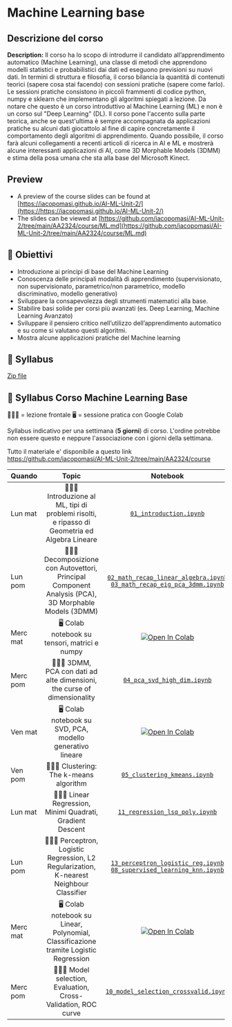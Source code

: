 # Machine Learning base

## Descrizione del corso


**Description:** Il corso ha lo scopo di introdurre il candidato all’apprendimento automatico (Machine Learning), una classe di metodi che apprendono modelli statistici e probabilistici dai dati ed eseguono previsioni su nuovi dati. In termini di struttura e filosofia, il corso bilancia la quantità di contenuti teorici (sapere cosa stai facendo) con sessioni pratiche (sapere come farlo). Le sessioni pratiche consistono in piccoli frammenti di codice python, numpy e sklearn che implementano gli algoritmi spiegati a lezione. Da notare che questo è un corso introduttivo al Machine Learning (ML) e non è un corso sul "Deep Learning" (DL). Il corso pone l'accento sulla parte teorica, anche se quest'ultima è sempre accompagnata da applicazioni pratiche su alcuni dati giocattolo al fine di capire concretamente il comportamento degli algoritmi di apprendimento. Quando possibile, il corso farà alcuni collegamenti a recenti articoli di ricerca in AI e ML e mostrerà alcune interessanti applicazioni di AI, come 3D Morphable Models (3DMM) e stima della posa umana che sta alla base del Microsoft Kinect.

## Preview
- A preview of the course slides can be found at [https://iacopomasi.github.io/AI-ML-Unit-2/](https://https://iacopomasi.github.io/AI-ML-Unit-2/)
- The slides can be viewed at [https://github.com/iacopomasi/AI-ML-Unit-2/tree/main/AA2324/course/ML.md](https://github.com/iacopomasi/AI-ML-Unit-2/tree/main/AA2324/course/ML.md)

##  🎯 Obiettivi

- Introduzione ai principi di base del Machine Learning
- Conoscenza delle principali modalità di apprendimento (supervisionato, non supervisionato, parametrico/non parametrico, modello discriminativo, modello generativo)
- Sviluppare la consapevolezza degli strumenti matematici alla base.
- Stabilire basi solide per corsi più avanzati (es. Deep Learning, Machine Learning Avanzato)
- Sviluppare il pensiero critico nell’utilizzo dell’apprendimento automatico e su come si valutano questi algoritmi.
- Mostra alcune applicazioni pratiche del Machine learning



## 📖 Syllabus



[Zip file](https://www.dropbox.com/scl/fi/vbp2dwdeftks85enrbwir/course_ML.zip?rlkey=5aiiizumxl3fp97ahyrfpc5i6&dl=0)

## 📖 Syllabus Corso Machine Learning Base

👨🏼‍🏫  = lezione frontale
🖥️  = sessione pratica con Google Colab

Syllabus indicativo per una settimana (**5 giorni**) di corso. L'ordine potrebbe non essere questo
e neppure l'associazione con i giorni della settimana.

Tutto il materiale e' disponibile a questo link https://github.com/iacopomasi/AI-ML-Unit-2/tree/main/AA2324/course

| Quando                      | Topic                                                                         					 | Notebook |
| -------------             | :-------------:                     | :-------------:                                                                |
| Lun mat                | 👨🏼‍🏫 Introduzione al ML, tipi di problemi risolti, e ripasso di Geometria ed Algebra Lineare         |       [`01_introduction.ipynb`](https://github.com/iacopomasi/AI-ML-Unit-2/blob/main/AA2324/course/01_introduction/01_introduction.ipynb) |
| Lun pom                | 👨🏼‍🏫 Decomposizione con Autovettori, Principal Component Analysis (PCA), 3D Morphable Models (3DMM)  |            [`02_math_recap_linear_algebra.ipynb`](https://github.com/iacopomasi/AI-ML-Unit-2/blob/main/AA2324/course/02_math_recap_linear_algebra/02_math_recap_linear_algebra.ipynb) [`03_math_recap_eig_pca_3dmm.ipynb`](https://github.com/iacopomasi/AI-ML-Unit-2/blob/main/AA2324/course/03_math_recap_eig_pca_3dmm/03_math_recap_eig_pca_3dmm.ipynb) |
| Merc mat               | 🖥️ Colab notebook su tensori, matrici e numpy             										 |  [![Open In Colab](https://colab.research.google.com/assets/colab-badge.svg)](https://bit.ly/numpy_tensors) |
| Merc pom               | 👨🏼‍🏫 3DMM, PCA con dati ad alte dimensioni, the curse of dimensionality                              |    [`04_pca_svd_high_dim.ipynb`](https://github.com/iacopomasi/AI-ML-Unit-2/blob/main/AA2324/course/04_pca_svd_high_dim/04_pca_svd_high_dim.ipynb)         |
| Ven mat             | 🖥️ Colab notebook su SVD, PCA, modello generativo lineare                                          |        [![Open In Colab](https://colab.research.google.com/assets/colab-badge.svg)](https://bit.ly/svd-gen-mod) |
| Ven pom             | 👨🏼‍🏫 Clustering: The k-means algorithm		             								           | [`05_clustering_kmeans.ipynb`](https://github.com/iacopomasi/AI-ML-Unit-2/blob/main/AA2324/course/05_clustering_kmeans/05_clustering_kmeans.ipynb)  |
| Lun mat               | 👨🏼‍🏫 Linear Regression, Minimi Quadrati, Gradient Descent  	      									 |         [`11_regression_lsq_poly.ipynb`](https://github.com/iacopomasi/AI-ML-Unit-2/blob/main/AA2324/course/11_regression_lsq_poly/11_regression_lsq_poly.ipynb)     |                                         
| Lun pom               | 👨🏼‍🏫 Perceptron, Logistic Regression, L2 Regularization, K-nearest Neighbour Classifier              |     [`13_perceptron_logistic_reg.ipynb`](https://github.com/iacopomasi/AI-ML-Unit-2/blob/main/AA2324/course/13_perceptron_logistic_reg/13_perceptron_logistic_reg.ipynb) [`08_supervised_learning_knn.ipynb`](https://github.com/iacopomasi/AI-ML-Unit-2/blob/main/AA2324/course/08_supervised_learning_knn/08_supervised_learning_knn.ipynb)        |  
| Merc mat               | 🖥️ Colab notebook su Linear, Polynomial, Classificazione tramite Logistic Regression               |             [![Open In Colab](https://colab.research.google.com/assets/colab-badge.svg)](https://bit.ly/lin-reg-class) |
| Merc pom               | 👨🏼‍🏫 Model selection, Evaluation, Cross-Validation, ROC curve                        				 |   [`10_model_selection_crossvalid.ipynb`](https://github.com/iacopomasi/AI-ML-Unit-2/blob/main/AA2324/course/10_model_selection_crossvalid/10_model_selection_crossvalid.ipynb)              |
